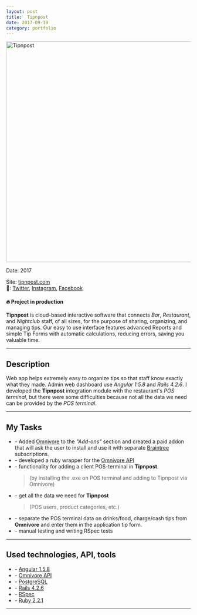 ```yaml
---
layout: post
title:  Tipnpost
date: 2017-09-19
category: portfolio
---
```


<img src="/assets/images/tipnpost.png" width="600" title="Tipnpost">

Date: 2017

Site: [tipnpost.com](https://tipnpost.com)  
👥: [Twitter](https://twitter.com/tipnpost),
[Instagram](https://www.instagram.com/tipnpost),
[Facebook](https://www.facebook.com/tipnpost)

#### 🔥 Project in production

**Tipnpost** is cloud-based interactive software that connects _Bar_,
_Restaurant_, and _Nightclub_ staff, of all sizes, for the purpose of sharing,
organizing, and managing tips.
Our easy to use interface features advanced Reports and simple Tip Forms with
automatic calculations, reducing errors, saving you valuable time.

<!--more-->

_________________

## Description

Web app helps extremely easy to organize tips so that staff know exactly what
they made.
Admin web dashboard use _Angular 1.5.8_ and _Rails 4.2.6_.
I developed the **Tipnpost** integration module with the restaurant's
_POS terminal_, but there were some difficulties because not all the data
we need can be provided by the _POS terminal_.

_________________

## My Tasks

* \- Added [Omnivore](https://omnivore.io) to the _"Add-ons"_ section and
created a paid addon that will ask the user to install and use it with separate
[Braintree](https://www.braintreepayments.com/) subscriptions.
* \- developed a ruby wrapper for the [Omnivore API](https://omnivore.io/api/)
* \- functionality for adding a client POS-terminal in **Tipnpost**.
  > (by installing the .exe on POS terminal and adding to Tipnpost via Omnivore)
* \- get all the data we need for **Tipnpost**
  > (POS users, product categories, etc.)
* \- separate the POS terminal data on drinks/food, charge/cash tips from
**Omnivore** and enter them in the application tip form.
* \- manual testing and writing RSpec tests

_________________

## Used technologies, API, tools

* \- [Angular 1.5.8](https://angular.io/)
* \- [Omnivore API](https://omnivore.io/api/)
* \- [PostgreSQL](https://www.postgresql.org/)
* \- [Rails 4.2.6](https://rubyonrails.org/)
* \- [RSpec](https://rspec.info/)
* \- [Ruby 2.2.1](https://www.ruby-lang.org/)

_________________
